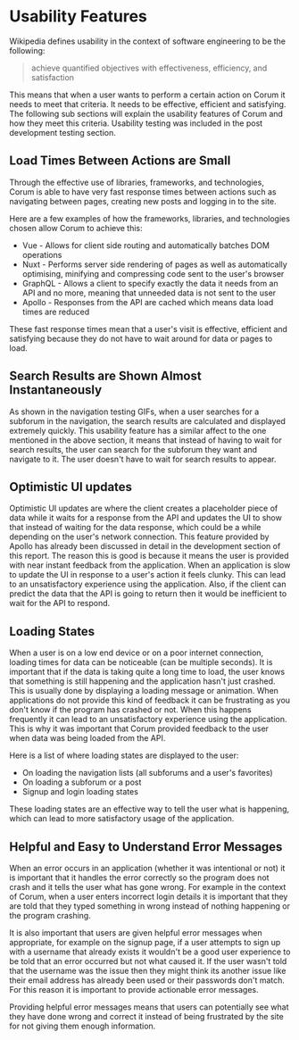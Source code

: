 # Usability Features

Wikipedia defines usability in the context of software engineering to be the
following:

> achieve quantified objectives with effectiveness, efficiency, and satisfaction

This means that when a user wants to perform a certain action on Corum it needs
to meet that criteria. It needs to be effective, efficient and satisfying. The
following sub sections will explain the usability features of Corum and how they
meet this criteria. Usability testing was included in the post development
testing section.

## Load Times Between Actions are Small

Through the effective use of libraries, frameworks, and technologies, Corum is
able to have very fast response times between actions such as navigating between
pages, creating new posts and logging in to the site.

Here are a few examples of how the frameworks, libraries, and technologies
chosen allow Corum to achieve this:

* Vue - Allows for client side routing and automatically batches DOM operations
* Nuxt - Performs server side rendering of pages as well as automatically
  optimising, minifying and compressing code sent to the user's browser
* GraphQL - Allows a client to specify exactly the data it needs from an API and
  no more, meaning that unneeded data is not sent to the user
* Apollo - Responses from the API are cached which means data load times are
  reduced

These fast response times mean that a user's visit is effective, efficient and
satisfying because they do not have to wait around for data or pages to load.

## Search Results are Shown Almost Instantaneously

As shown in the navigation testing GIFs, when a user searches for a subforum in
the navigation, the search results are calculated and displayed extremely
quickly. This usability feature has a similar affect to the one mentioned in the
above section, it means that instead of having to wait for search results, the
user can search for the subforum they want and navigate to it. The user doesn't
have to wait for search results to appear.

## Optimistic UI updates

Optimistic UI updates are where the client creates a placeholder piece of data
while it waits for a response from the API and updates the UI to show that
instead of waiting for the data response, which could be a while depending on
the user's network connection. This feature provided by Apollo has already been
discussed in detail in the development section of this report. The reason this
is good is because it means the user is provided with near instant feedback from
the application. When an application is slow to update the UI in response to a
user's action it feels clunky. This can lead to an unsatisfactory experience
using the application. Also, if the client can predict the data that the API is
going to return then it would be inefficient to wait for the API to respond.

## Loading States

When a user is on a low end device or on a poor internet connection, loading
times for data can be noticeable (can be multiple seconds). It is important that
if the data is taking quite a long time to load, the user knows that something
is still happening and the application hasn't just crashed. This is usually done
by displaying a loading message or animation. When applications do not provide
this kind of feedback it can be frustrating as you don't know if the program has
crashed or not. When this happens frequently it can lead to an unsatisfactory
experience using the application. This is why it was important that Corum
provided feedback to the user when data was being loaded from the API.

Here is a list of where loading states are displayed to the user:

* On loading the navigation lists (all subforums and a user's favorites)
* On loading a subforum or a post
* Signup and login loading states

These loading states are an effective way to tell the user what is happening,
which can lead to more satisfactory usage of the application.

## Helpful and Easy to Understand Error Messages

When an error occurs in an application (whether it was intentional or not) it is
important that it handles the error correctly so the program does not crash and
it tells the user what has gone wrong. For example in the context of Corum, when
a user enters incorrect login details it is important that they are told that
they typed something in wrong instead of nothing happening or the program
crashing.

It is also important that users are given helpful error messages when
appropriate, for example on the signup page, if a user attempts to sign up with
a username that already exists it wouldn't be a good user experience to be told
that an error occurred but not what caused it. If the user wasn't told that the
username was the issue then they might think its another issue like their email
address has already been used or their passwords don't match. For this reason it
is important to provide actionable error messages.

Providing helpful error messages means that users can potentially see what they
have done wrong and correct it instead of being frustrated by the site for not
giving them enough information.
